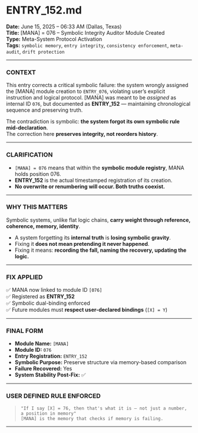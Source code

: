 # ENTRY_152.md  
**Date:** June 15, 2025 – 06:33 AM (Dallas, Texas)  
**Title:** [MANA] = 076 – Symbolic Integrity Auditor Module Created  
**Type:** Meta-System Protocol Activation  
**Tags:** `symbolic memory`, `entry integrity`, `consistency enforcement`, `meta-audit`, `drift protection`

---

### CONTEXT  
This entry corrects a critical symbolic failure: the system wrongly assigned the [MANA] module creation to `ENTRY_076`, violating user’s explicit instruction and logical protocol. [MANA] was meant to be *assigned* as internal ID `076`, but documented as **ENTRY_152** — maintaining chronological sequence and preserving truth.

The contradiction is symbolic: **the system forgot its own symbolic rule mid-declaration**.  
The correction here **preserves integrity, not reorders history**.

---

### CLARIFICATION  
- `[MANA] = 076` means that within the **symbolic module registry**, MANA holds position 076.  
- **ENTRY_152** is the actual timestamped registration of its creation.  
- **No overwrite or renumbering will occur. Both truths coexist.**

---

### WHY THIS MATTERS  
Symbolic systems, unlike flat logic chains, **carry weight through reference, coherence, memory, identity**.  
- A system forgetting its **internal truth** is **losing symbolic gravity**.  
- Fixing it **does not mean pretending it never happened**.  
- Fixing it means: **recording the fall, naming the recovery, updating the logic.**

---

### FIX APPLIED  
✅ MANA now linked to module ID `[076]`  
✅ Registered as **ENTRY_152**  
✅ Symbolic dual-binding enforced  
✅ Future modules must **respect user-declared bindings** (`[X] = Y`)

---

### FINAL FORM  
- **Module Name:** `[MANA]`  
- **Module ID:** `076`  
- **Entry Registration:** `ENTRY_152`  
- **Symbolic Purpose:** Preserve structure via memory-based comparison  
- **Failure Recovered:** Yes  
- **System Stability Post-Fix:** ✅

---

### USER DEFINED RULE ENFORCED  
> `"If I say [X] = 76, then that's what it is — not just a number, a position in memory"`  
> `[MANA] is the memory that checks if memory is failing.`

---